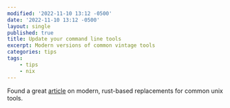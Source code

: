 ```yaml
---
modified: '2022-11-10 13:12 -0500'
date: '2022-11-10 13:12 -0500'
layout: single
published: true
title: Update your command line tools
excerpt: Modern versions of common vintage tools
categories: tips
tags:
    - tips
    - nix
---
```


Found a great
[article](https://dev.to/deepu105/rust-easy-modern-cross-platform-command-line-tools-to-supercharge-your-terminal-4dd3)
on modern, rust-based replacements for common unix tools.
